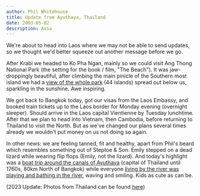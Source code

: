 ```yaml
---
author: Phil Whitehouse
title: Update from Ayuthaya, Thailand
date: 2003-05-02
description: Asia
---
```


We're about to head into Laos where we may not be able to send updates, so we thought we'd better squeeze out another message before we go.

After Krabi we headed to Ko Pha Ngan, mainly so we could visit Ang Thong National Park (the setting for the book / film, "The Beach"). It was jaw-droppingly beautiful, after climbing the main pinicle of the Southern most island we had a [view of the whole park](https://www.flickr.com/photos/philliecasablanca/2050122746/in/album-72157603244442706/) (44 islands) spread out below us, sparkling in the sunshine. Awe inspiring.

We got back to Bangkok today, got our visas from the Laos Embassy, and booked train tickets up to the Laos border for Monday evening (overnight sleeper). Should arrive in the Laos capital Vientienne by Tuesday lunchtime. After that we plan to head into Vietnam, then Cambodia, before returning to Thailand to visit the North. But as we've changed our plans several times already we wouldn't put money on us not doing so again.

In other news: we are feeling tanned, fit and healthy, apart from Phil's beard which resembles something out of Steptoe & Son. Emily stepped on a dead lizard while wearing flip flops (Emily, not the lizard). And today's highlight was a [boat trip around the canals of Ayuthaya](https://www.flickr.com/photos/philliecasablanca/2049337841/in/album-72157603244442706/) (capital of Thailand until 1760s, 80km North of Bangkok) while everyone [living by the river was playing and bathing in the river](https://www.flickr.com/photos/philliecasablanca/2050123430/in/album-72157603244442706/), waving and smiling. Kids as cute as can be.

(2023 Update: Photos from Thailand can be found [here](https://www.flickr.com/photos/philliecasablanca/albums/72157603244442706))
